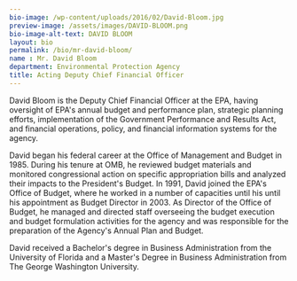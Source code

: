 ```yaml
---
bio-image: /wp-content/uploads/2016/02/David-Bloom.jpg
preview-image: /assets/images/DAVID-BLOOM.png
bio-image-alt-text: DAVID BLOOM
layout: bio
permalink: /bio/mr-david-bloom/
name : Mr. David Bloom
department: Environmental Protection Agency
title: Acting Deputy Chief Financial Officer
---
```

David Bloom is the Deputy Chief Financial Officer at the EPA, having oversight of EPA's annual budget and performance plan, strategic planning efforts, implementation of the Government Performance and Results Act, and financial operations, policy, and financial information systems for the agency.
              
David began his federal career at the Office of Management and Budget in 1985. During his tenure at OMB, he reviewed budget materials and monitored congressional action on specific appropriation bills and analyzed their impacts to the President's Budget. In 1991, David joined the EPA's Office of Budget, where he worked in a number of capacities until his until his appointment as Budget Director in 2003. As Director of the Office of Budget, he managed and directed staff overseeing the budget execution and budget formulation activities for the agency and was responsible for the preparation of the Agency's Annual Plan and Budget.
              
David received a Bachelor's degree in Business Administration from the University of Florida and a Master's Degree in Business Administration from The George Washington University.
 


 
